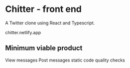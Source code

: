 # Chitter - front end

A Twitter clone using React and Typescript.

chitter.netlify.app

## Minimum viable product

View messages
Post messages
static code quality checks